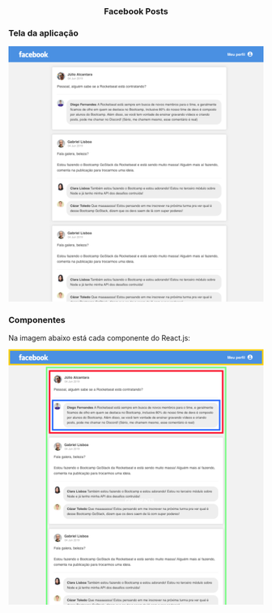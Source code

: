 <h3 align="center">
  Facebook Posts
</h3>

### Tela da aplicação

![Facebook](.github/facebook.png)

### Componentes

Na imagem abaixo está cada componente do React.js:

![Componentes](.github/components.png)
